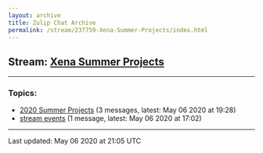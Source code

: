 ```yaml
---
layout: archive
title: Zulip Chat Archive
permalink: /stream/237759-Xena-Summer-Projects/index.html
---
```


## Stream: [Xena Summer Projects](https://leanprover-community.github.io/archive/stream/237759-Xena-Summer-Projects/index.html)
---

### Topics:

* [2020 Summer Projects](topic/2020.20Summer.20Projects.html) (3 messages, latest: May 06 2020 at 19:28)
* [stream events](topic/stream.20events.html) (1 message, latest: May 06 2020 at 17:02)

<hr><p>Last updated: May 06 2020 at 21:05 UTC</p>